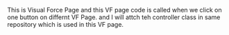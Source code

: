 This is Visual Force Page and this VF page code is called when we click on one button on differnt VF Page. and I will attch teh controller class in same repository which is used in this VF page.
